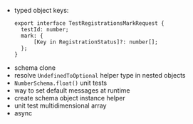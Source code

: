 - typed object keys:
  ```
  export interface TestRegistrationsMarkRequest {
    testId: number;
    mark: {
        [Key in RegistrationStatus]?: number[];
    };
  }
  ```
- schema clone
- resolve `UndefinedToOptional` helper type in nested objects
- `NumberSchema.float()` unit tests
- way to set default messages at runtime
- create schema object instance helper
- unit test multidimensional array
- async
